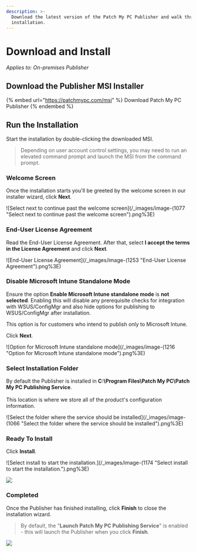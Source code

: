```yaml
---
description: >-
  Download the latest version of the Patch My PC Publisher and walk through the
  installation.
---
```


# Download and Install

_Applies to: On-premises Publisher_

## Download the Publisher MSI Installer <a href="#download-the-publisher-msi-installer" id="download-the-publisher-msi-installer"></a>

{% embed url="https://patchmypc.com/msi" %}
Download Patch My PC Publisher
{% endembed %}

## Run the Installation

Start the installation by double-clicking the downloaded MSI.

> Depending on user account control settings, you may need to run an elevated command prompt and launch the MSI from the command prompt.

### Welcome Screen

Once the installation starts you'll be greeted by the welcome screen in our installer wizard, click **Next**.

![Select next to continue past the welcome screen](/_images/image-(1077 "Select next to continue past the welcome screen").png%3E)

### End-User License Agreement

Read the End-User License Agreement. After that, select **I accept the terms in the License Agreement** and click **Next**.

![End-User License Agreement](/_images/image-(1253 "End-User License Agreement").png%3E)

### Disable Microsoft Intune Standalone Mode

Ensure the option **Enable Microsoft Intune standalone mode** is **not selected**. Enabling this will disable any prerequisite checks for integration with WSUS/ConfigMgr and also hide options for publishing to WSUS/ConfigMgr after installation.

This option is for customers who intend to publish only to Microsoft Intune.

Click **Next**.

![Option for Microsoft Intune standalone mode](/_images/image-(1216 "Option for Microsoft Intune standalone mode").png%3E)

### Select Installation Folder

By default the Publisher is installed in **C:\Program Files\Patch My PC\Patch My PC Publishing Service**.\
\
This location is where we store all of the product's configuration information.

![Select the folder where the service should be installed](/_images/image-(1066 "Select the folder where the service should be installed").png%3E)

### Ready To Install

Click **Install**.

![Select install to start the installation.](/_images/image-(1174 "Select install to start the installation.").png%3E)

![](/_images/image-(1217).png%3E)

### Completed

Once the Publisher has finished installing, click **Finish** to close the installation wizard.

> By default, the "**Launch Patch My PC Publishing Service**" is enabled - this will launch the Publisher when you click **Finish**.

![](/_images/image-(1198).png%3E)